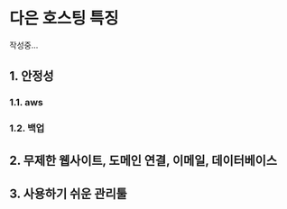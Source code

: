 # 다은 호스팅 특징

작성중...

## 1. 안정성

### 1.1. aws

### 1.2. 백업

## 2. 무제한 웹사이트, 도메인 연결, 이메일, 데이터베이스

## 3. 사용하기 쉬운 관리툴
